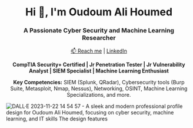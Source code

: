 <h1 align="center">Hi 👋, I'm Oudoum Ali Houmed</h1>
<h3 align="center">A Passionate Cyber Security and Machine Learning Researcher</h3>



<p align="center">
  <a href="mailto:oudoumali23@gmail.com">📫 Reach me</a> | 
  <a href="https://www.linkedin.com/in/oudoum-ali-houmed-73444422b">LinkedIn</a>
</p>

<p align="center">
  <strong>CompTIA Security+ Certified | Jr Penetration Tester | Jr Vulnerability Analyst | SIEM Specialist | Machine Learning Enthusiast</strong>
</p>



<p align="center">
  <strong>Key Competencies:</strong>
  SIEM (Splunk, QRadar), Cybersecurity tools (Burp Suite, Metasploit, Nmap, Nessus), Networking, OSINT, Machine Learning Specializations, and more.
</p>

![DALL·E 2023-11-22 14 54 57 - A sleek and modern professional profile design for Oudoum Ali Houmed, focusing on cyber security, machine learning, and IT skills  The design features](https://github.com/OudoumAlihoumed/OudoumAlihoumed/assets/135204733/74ab3995-0684-411c-9291-83aafdddb5a9)



